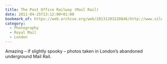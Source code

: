 ```yaml
---
title: The Post Office Railway (Mail Rail)
date: 2011-04-25T13:12:00+01:00
bookmark_of: https://web.archive.org/web/20131203220846/http://www.silentuk.com/?p=2792
category:
  - Photography
  - Royal Mail
  - London
---
```

Amazing – if slightly spooky – photos taken in London’s abandoned underground Mail Rail.
